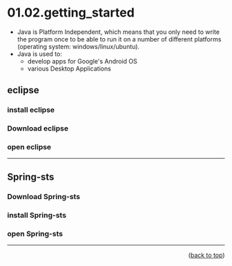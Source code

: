 <a name="topage"></a>

# 01.02.getting_started

* Java is Platform Independent, which means that you only need to write the program once 
   to be able to run it on a number of different platforms (operating system: windows/linux/ubuntu).
* Java is used to: 
    * develop apps for Google's Android OS
    * various Desktop Applications 

## eclipse

### install eclipse

### Download eclipse

### open eclipse

----

## Spring-sts

### Download Spring-sts

### install Spring-sts

### open Spring-sts

----

<p align="right">(<a href="#topage">back to top</a>)</p>
<br/>
<br/>
